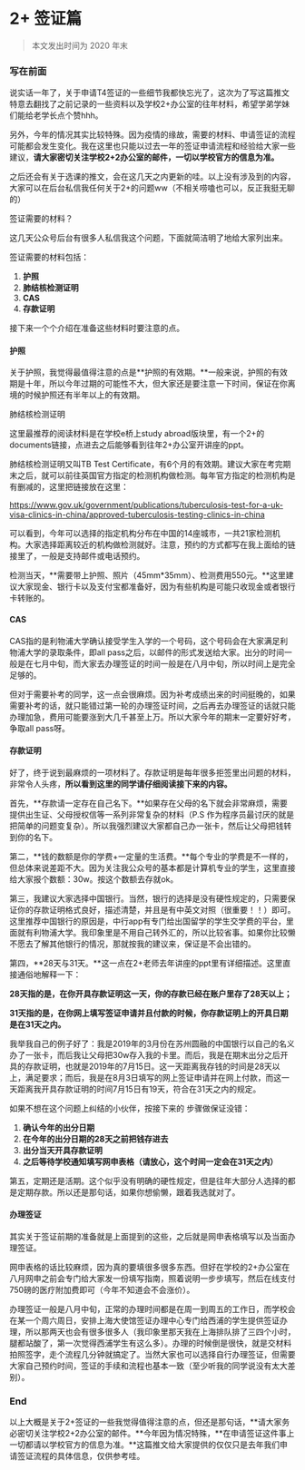 # 2+ 签证篇

> 本文发出时间为 2020 年末

### **写在前面**

说实话一年了，关于申请T4签证的一些细节我都快忘光了，这次为了写这篇推文特意去翻找了之前记录的一些资料以及学校2+办公室的往年材料，希望学弟学妹们能给老学长点个赞hhh。

另外，今年的情况其实比较特殊。因为疫情的缘故，需要的材料、申请签证的流程可能都会发生变化。我在这里也只能以过去一年的签证申请流程和经验给大家一些建议，**请大家密切关注学校2+2办公室的邮件，一切以学校官方的信息为准。**

之后还会有关于选课的推文，会在这几天之内更新的哇。以上没有涉及到的内容，大家可以在后台私信我任何关于2+的问题ww（不相关唠嗑也可以，反正我挺无聊的）

签证需要的材料？

这几天公众号后台有很多人私信我这个问题，下面就简洁明了地给大家列出来。

签证需要的材料包括：

1. **护照**
2. **肺结核检测证明**
3. **CAS**
4. **存款证明**

接下来一个个介绍在准备这些材料时要注意的点。

#### 护照

关于护照，我觉得最值得注意的点是**护照的有效期。**一般来说，护照的有效期是十年，所以今年过期的可能性不大，但大家还是要注意一下时间，保证在你离境的时候护照还有半年以上的有效期。

肺结核检测证明

这里最推荐的阅读材料是在学校e桥上study abroad版块里，有一个2+的documents链接，点进去之后能够看到往年2+办公室开讲座的ppt。

肺结核检测证明又叫TB Test Certificate，有6个月的有效期。建议大家在考完期末之后，就可以前往英国官方指定的检测机构做检测。每年官方指定的检测机构是有删减的，这里把链接放在这里：

https://www.gov.uk/government/publications/tuberculosis-test-for-a-uk-visa-clinics-in-china/approved-tuberculosis-testing-clinics-in-china

可以看到，今年可以选择的指定机构分布在中国的14座城市，一共21家检测机构。大家选择距离较近的机构做检测就好。注意，预约的方式都写在我上面给的链接里了，一般是支持邮件或电话预约。

检测当天，**需要带上护照、照片（45mm\*35mm）、检测费用550元。**这里建议大家现金、银行卡以及支付宝都准备好，因为有些机构是可能只收现金或者银行卡转账的。

#### CAS

CAS指的是利物浦大学确认接受学生入学的一个号码，这个号码会在大家满足利物浦大学的录取条件，即all pass之后，以邮件的形式发送给大家。出分的时间一般是在七月中旬，而大家去办理签证的时间一般是在八月中旬，所以时间上是完全足够的。

但对于需要补考的同学，这一点会很麻烦。因为补考成绩出来的时间挺晚的，如果需要补考的话，就只能错过第一轮的办理签证时间，之后再去办理签证的话就只能办理加急，费用可能要涨到大几千甚至上万。所以大家今年的期末一定要好好考，争取all pass呀。

#### 存款证明

好了，终于说到最麻烦的一项材料了。存款证明是每年很多拒签里出问题的材料，非常令人头疼，**所以看到这里的同学请仔细阅读接下来的内容。**

首先，**存款请一定存在自己名下。**如果存在父母的名下就会非常麻烦，需要提供出生证、父母授权信等一系列非常复杂的材料（P.S 作为程序员最讨厌的就是把简单的问题变复杂）。所以我强烈建议大家都自己办一张卡，然后让父母把钱转到你的名下。

第二，**钱的数额是你的学费+一定量的生活费。**每个专业的学费是不一样的，但总体来说差距不大。因为关注我公众号的基本都是计算机专业的学生，这里直接给大家报个数额：30w。按这个数额去存就ok。

第三，我建议大家选择中国银行。当然，银行的选择是没有硬性规定的，只需要保证你的存款证明格式良好，描述清楚，并且是有中英文对照（很重要！！）即可。这里推荐中国银行的原因是，中行app有专门给出国留学的学生交学费的平台，里面就有利物浦大学。我印象里是不用自己转外汇的，所以比较省事。如果你比较懒不愿去了解其他银行的情况，那就按我的建议来，保证是不会出错的。

第四，**28天与31天。**这一点在2+老师去年讲座的ppt里有详细描述。这里直接通俗地解释一下：

**28天指的是，在你开具存款证明这一天，你的存款已经在账户里存了28天以上；**

**31天指的是，在你网上填写签证申请并且付款的时候，你存款证明上的开具日期是在31天之内。**

我举我自己的例子好了：我是2019年的3月份在苏州圆融的中国银行以自己的名义办了一张卡，而后我让父母把30w存入我的卡里。而后，我是在期末出分之后开具的存款证明，也就是2019年的7月15日。这一天距离我存钱的时间是28天以上，满足要求；而后，我是在8月3日填写的网上签证申请并在网上付款，而这一天距离我开具存款证明的时间7月15日有19天，符合在31天之内的规定。

如果不想在这个问题上纠结的小伙伴，按接下来的 步骤做保证没错：

1. **确认今年的出分日期**
2. **在今年的出分日期的28天之前把钱存进去**
3. **出分当天开具存款证明**
4. **之后等待学校通知填写网申表格（请放心，这个时间一定会在31天之内）**

第五，定期还是活期。这个似乎没有明确的硬性规定，但是往年大部分人选择的都是定期存款。所以还是那句话，如果你想偷懒，跟着我选就对了。

#### 办理签证

其实关于签证前期的准备就是上面提到的这些，之后就是网申表格填写以及当面办理签证。

网申表格的话比较麻烦，因为真的要填很多很多东西。但好在学校的2+办公室在八月网申之前会专门给大家发一份填写指南，照着说明一步步填写，然后在线支付750磅的医疗附加费即可（今年不知道会不会涨价）。

办理签证一般是八月中旬，正常的办理时间都是在周一到周五的工作日，而学校会在某一个周六周日，安排上海大使馆签证办理中心专门给西浦的学生提供签证办理，所以那两天也会有很多很多人（我印象里那天我在上海排队排了三四个小时，腿都站酸了，第一次觉得西浦学生有这么多）。办理的时候倒是很快，就是交材料拍照签字，走个流程几分钟就搞定了。当然大家也可以选择自行办理签证，但需要大家自己预约时间，签证的手续和流程也基本一致（至少听我的同学说没有太大差别）。

### **End**

以上大概是关于2+签证的一些我觉得值得注意的点，但还是那句话，**请大家务必密切关注学校2+2办公室的邮件。**今年因为情况特殊，**在申请签证这件事上一切都请以学校官方的信息为准。**这篇推文给大家提供的仅仅只是去年我们申请签证流程的具体信息，仅供参考哇。
